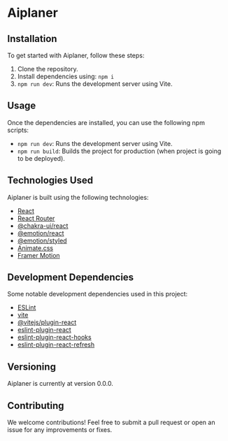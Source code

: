 # Aiplaner



## Installation

To get started with Aiplaner, follow these steps:

1. Clone the repository.
2. Install dependencies using: `npm i`
3. `npm run dev`: Runs the development server using Vite.

## Usage

Once the dependencies are installed, you can use the following npm scripts:

- `npm run dev`: Runs the development server using Vite.
- `npm run build`: Builds the project for production (when project is going to be deployed). 


## Technologies Used

Aiplaner is built using the following technologies:

- [React](https://reactjs.org/)
- [React Router](https://reactrouter.com/)
- [@chakra-ui/react](https://chakra-ui.com/)
- [@emotion/react](https://emotion.sh/)
- [@emotion/styled](https://emotion.sh/)
- [Animate.css](https://animate.style/)
- [Framer Motion](https://www.framer.com/motion/)

## Development Dependencies

Some notable development dependencies used in this project:

- [ESLint](https://eslint.org/)
- [vite](https://vitejs.dev/)
- [@vitejs/plugin-react](https://github.com/vitejs/vite/tree/main/packages/plugin-react)
- [eslint-plugin-react](https://github.com/yannickcr/eslint-plugin-react)
- [eslint-plugin-react-hooks](https://www.npmjs.com/package/eslint-plugin-react-hooks)
- [eslint-plugin-react-refresh](https://github.com/pmmmwh/react-refresh-webpack-plugin)

## Versioning

Aiplaner is currently at version 0.0.0.

## Contributing

We welcome contributions! Feel free to submit a pull request or open an issue for any improvements or fixes.



